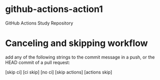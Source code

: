 # github-actions-action1
GitHub Actions Study Repository

Canceling and skipping workflow
===============================
add any of the following strings to the commit message in a push, or the HEAD commit of a pull request:

[skip ci]
[ci skip]
[no ci]
[skip actions]
[actions skip]